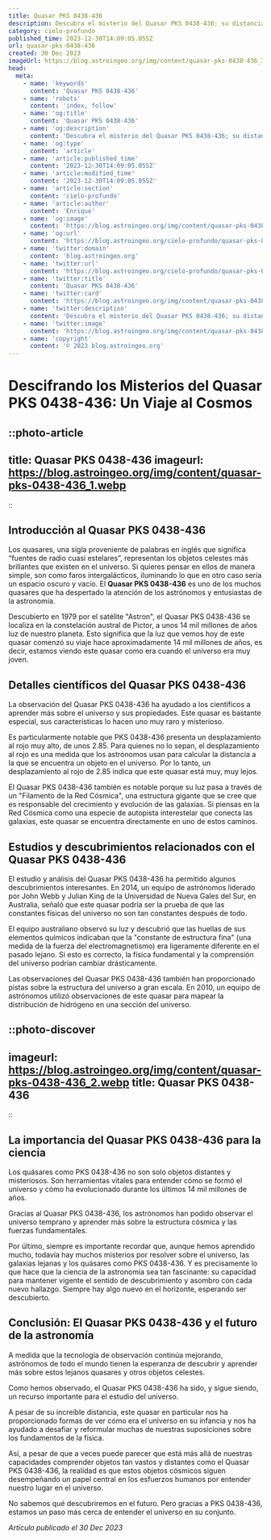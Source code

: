 ```yaml
---
title: Quasar PKS 0438-436
description: Descubra el misterio del Quasar PKS 0438-436; su distancia, brillo y significado en el estudio del universo. ¡Explore la astronomía ahora!
category: cielo-profundo
published_time: 2023-12-30T14:09:05.055Z
url: quasar-pks-0438-436
created: 30 Dec 2023
imageUrl: https://blog.astroingeo.org/img/content/quasar-pks-0438-436_3.webp
head:
  meta:
    - name: 'keywords'
      content: 'Quasar PKS 0438-436'
    - name: 'robots'
      content: 'index, follow'
    - name: 'og:title'
      content: 'Quasar PKS 0438-436'
    - name: 'og:description'
      content: 'Descubra el misterio del Quasar PKS 0438-436; su distancia, brillo y significado en el estudio del universo. ¡Explore la astronomía ahora!'
    - name: 'og:type'
      content: 'article'
    - name: 'article:published_time'
      content: '2023-12-30T14:09:05.055Z'
    - name: 'article:modified_time'
      content: '2023-12-30T14:09:05.055Z'
    - name: 'article:section'
      content: 'cielo-profundo'
    - name: 'article:author'
      content: 'Enrique'
    - name: 'og:image'
      content: 'https://blog.astroingeo.org/img/content/quasar-pks-0438-436_3.webp'
    - name: 'og:url'
      content: 'https://blog.astroingeo.org/cielo-profundo/quasar-pks-0438-436'
    - name: 'twitter:domain'
      content: 'blog.astroingeo.org'
    - name: 'twitter:url'
      content: 'https://blog.astroingeo.org/cielo-profundo/quasar-pks-0438-436'
    - name: 'twitter:title'
      content: 'Quasar PKS 0438-436'
    - name: 'twitter:card'
      content: 'https://blog.astroingeo.org/img/content/quasar-pks-0438-436_3.webp'
    - name: 'twitter:description'
      content: 'Descubra el misterio del Quasar PKS 0438-436; su distancia, brillo y significado en el estudio del universo. ¡Explore la astronomía ahora!'
    - name: 'twitter:image'
      content: 'https://blog.astroingeo.org/img/content/quasar-pks-0438-436_3.webp'
    - name: 'copyright'
      content: '© 2023 blog.astroingeo.org'
---
```

# Descifrando los Misterios del Quasar PKS 0438-436: Un Viaje al Cosmos

::photo-article
---
title: Quasar PKS 0438-436
imageurl: https://blog.astroingeo.org/img/content/quasar-pks-0438-436_1.webp
---
::

## Introducción al Quasar PKS 0438-436

Los quasares, una sigla proveniente de palabras en inglés que significa “fuentes de radio cuasi estelares”, representan los objetos celestes más brillantes que existen en el universo. Si quieres pensar en ellos de manera simple, son como faros intergalácticos, iluminando lo que en otro caso sería un espacio oscuro y vacío. El **Quasar PKS 0438-436** es uno de los muchos quasares que ha despertado la atención de los astrónomos y entusiastas de la astronomía.

Descubierto en 1979 por el satélite "Astron", el Quasar PKS 0438-436 se localiza en la constelación austral de Pictor, a unos 14 mil millones de años luz de nuestro planeta. Esto significa que la luz que vemos hoy de este quasar comenzó su viaje hace aproximadamente 14 mil millones de años, es decir, estamos viendo este quasar como era cuando el universo era muy joven.

## Detalles científicos del Quasar PKS 0438-436

La observación del Quasar PKS 0438-436 ha ayudado a los científicos a aprender más sobre el universo y sus propiedades. Este quasar es bastante especial, sus características lo hacen uno muy raro y misterioso.

Es particularmente notable que PKS 0438-436 presenta un desplazamiento al rojo muy alto, de unos 2.85. Para quienes no lo sepan, el desplazamiento al rojo es una medida que los astrónomos usan para calcular la distancia a la que se encuentra un objeto en el universo. Por lo tanto, un desplazamiento al rojo de 2.85 indica que este quasar está muy, muy lejos.

El Quasar PKS 0438-436 también es notable porque su luz pasa a través de un "Filamento de la Red Cósmica", una estructura gigante que se cree que es responsable del crecimiento y evolución de las galaxias. Si piensas en la Red Cósmica como una especie de autopista interestelar que conecta las galaxias, este quasar se encuentra directamente en uno de estos caminos.

## Estudios y descubrimientos relacionados con el Quasar PKS 0438-436

El estudio y análisis del Quasar PKS 0438-436 ha permitido algunos descubrimientos interesantes. En 2014, un equipo de astrónomos liderado por John Webb y Julian King de la Universidad de Nueva Gales del Sur, en Australia, señaló que este quasar podría ser la prueba de que las constantes físicas del universo no son tan constantes después de todo.

El equipo australiano observó su luz y descubrió que las huellas de sus elementos químicos indicaban que la "constante de estructura fina" (una medida de la fuerza del electromagnetismo) era ligeramente diferente en el pasado lejano. Si esto es correcto, la física fundamental y la comprensión del universo podrían cambiar drásticamente.

Las observaciones del Quasar PKS 0438-436 también han proporcionado pistas sobre la estructura del universo a gran escala. En 2010, un equipo de astrónomos utilizó observaciones de este quasar para mapear la distribución de hidrógeno en una sección del universo. 


::photo-discover
---
imageurl: https://blog.astroingeo.org/img/content/quasar-pks-0438-436_2.webp
title: Quasar PKS 0438-436
---
::

## La importancia del Quasar PKS 0438-436 para la ciencia

Los quásares como PKS 0438-436 no son solo objetos distantes y misteriosos. Son herramientas vitales para entender cómo se formó el universo y cómo ha evolucionado durante los últimos 14 mil millones de años. 

Gracias al Quasar PKS 0438-436, los astrónomos han podido observar el universo temprano y aprender más sobre la estructura cósmica y las fuerzas fundamentales. 

Por último, siempre es importante recordar que, aunque hemos aprendido mucho, todavía hay muchos misterios por resolver sobre el universo, las galaxias lejanas y los quásares como PKS 0438-436. Y es precisamente lo que hace que la ciencia de la astronomía sea tan fascinante: su capacidad para mantener vigente el sentido de descubrimiento y asombro con cada nuevo hallazgo. Siempre hay algo nuevo en el horizonte, esperando ser descubierto.

## Conclusión: El Quasar PKS 0438-436 y el futuro de la astronomía

A medida que la tecnología de observación continúa mejorando, astrónomos de todo el mundo tienen la esperanza de descubrir y aprender más sobre estos lejanos quasares y otros objetos celestes. 

Como hemos observado, el Quasar PKS 0438-436 ha sido, y sigue siendo, un recurso importante para el estudio del universo. 

A pesar de su increíble distancia, este quasar en particular nos ha proporcionado formas de ver cómo era el universo en su infancia y nos ha ayudado a desafiar y reformular muchas de nuestras suposiciones sobre los fundamentos de la física.

Así, a pesar de que a veces puede parecer que está más allá de nuestras capacidades comprender objetos tan vastos y distantes como el Quasar PKS 0438-436, la realidad es que estos objetos cósmicos siguen desempeñando un papel central en los esfuerzos humanos por entender nuestro lugar en el universo.

No sabemos qué descubriremos en el futuro. Pero gracias a PKS 0438-436, estamos un paso más cerca de entender el universo en su conjunto.


_Artículo publicado el 30 Dec 2023_